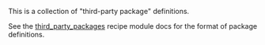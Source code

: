 This is a collection of "third-party package" definitions.

See the [third_party_packages] recipe module docs for the format of package
definitions.

[third_party_packages]: /recipes/README.recipes.md#recipe_modules-third_party_packages_ng
